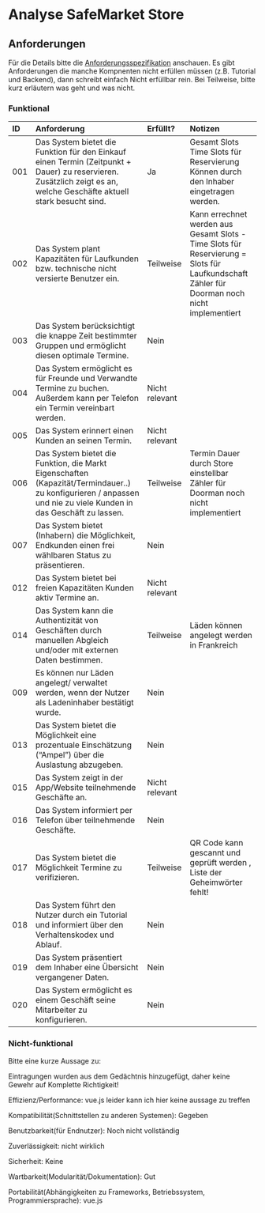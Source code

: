 # Analyse SafeMarket Store

## Anforderungen

Für die Details bitte die [Anforderungsspezifikation](https://github.com/SafeMarket-WirVsVirus/orga/blob/master/anforderungsspezifikation.md) anschauen. Es gibt Anforderungen die manche Kompnenten nicht erfüllen müssen (z.B. Tutorial und Backend), dann schreibt einfach Nicht erfüllbar rein. Bei Teilweise, bitte kurz erläutern was geht und was nicht.

### Funktional

|ID|Anforderung|Erfüllt?|Notizen|
|:-|:-|:-|:-|
|001|Das System bietet die Funktion für den Einkauf einen Termin (Zeitpunkt + Dauer) zu reservieren. Zusätzlich zeigt es an, welche Geschäfte aktuell stark besucht sind.|Ja|Gesamt Slots <br> Time Slots für Reservierung <br> Können durch den Inhaber eingetragen werden.
|002|Das System plant Kapazitäten für Laufkunden bzw. technische nicht versierte Benutzer ein.|Teilweise| Kann errechnet werden aus Gesamt Slots - Time Slots für Reservierung = Slots für Laufkundschaft <br> Zähler für Doorman noch nicht implementiert|
|003|Das System berücksichtigt die knappe Zeit bestimmter Gruppen und ermöglicht diesen optimale Termine.|Nein||
|004|Das System ermöglicht es für Freunde und Verwandte Termine zu buchen. Außerdem kann per Telefon ein Termin vereinbart werden.|Nicht relevant||
|005|Das System erinnert einen Kunden an seinen Termin.| Nicht relevant||
|006|Das System bietet die Funktion, die Markt Eigenschaften (Kapazität/Termindauer..) zu konfigurieren / anpassen und nie zu viele Kunden in das Geschäft zu lassen.|Teilweise| Termin Dauer durch Store einstellbar <br> Zähler für Doorman noch nicht implementiert |
|007|Das System bietet (Inhabern) die Möglichkeit, Endkunden einen frei wählbaren Status zu präsentieren.|Nein||
|012|Das System bietet bei freien Kapazitäten Kunden aktiv Termine an.| Nicht relevant ||
|014|Das System kann die Authentizität von Geschäften durch manuellen Abgleich und/oder mit externen Daten bestimmen.|Teilweise| Läden können angelegt werden in Frankreich|
|009|Es können nur Läden angelegt/ verwaltet werden, wenn der Nutzer als Ladeninhaber bestätigt wurde.|Nein||
|013|Das System bietet die Möglichkeit eine prozentuale Einschätzung (“Ampel”) über die Auslastung abzugeben.|Nein||
|015|Das System zeigt in der App/Website teilnehmende Geschäfte an.|Nicht relevant||
|016|Das System informiert per Telefon über teilnehmende Geschäfte.|Nein||
|017|Das System bietet die Möglichkeit Termine zu verifizieren.|Teilweise| QR Code kann gescannt und geprüft werden , Liste der Geheimwörter fehlt! |
|018|Das System führt den Nutzer durch ein Tutorial und informiert über den Verhaltenskodex und Ablauf.|Nein||
|019|Das System präsentiert dem Inhaber eine Übersicht vergangener Daten.|Nein||
|020|Das System ermöglicht es einem Geschäft seine Mitarbeiter zu konfigurieren.|Nein||

### Nicht-funktional

Bitte eine kurze Aussage zu:

Eintragungen wurden aus dem Gedächtnis hinzugefügt, daher keine Gewehr auf Komplette Richtigkeit!

Effizienz/Performance:
vue.js leider kann ich hier keine aussage zu treffen

Kompatibilität(Schnittstellen zu anderen Systemen):
Gegeben

Benutzbarkeit(für Endnutzer):
Noch nicht vollständig

Zuverlässigkeit: nicht wirklich

Sicherheit: Keine

Wartbarkeit(Modularität/Dokumentation): Gut

Portabilität(Abhängigkeiten zu Frameworks, Betriebssystem, Programmiersprache): vue.js